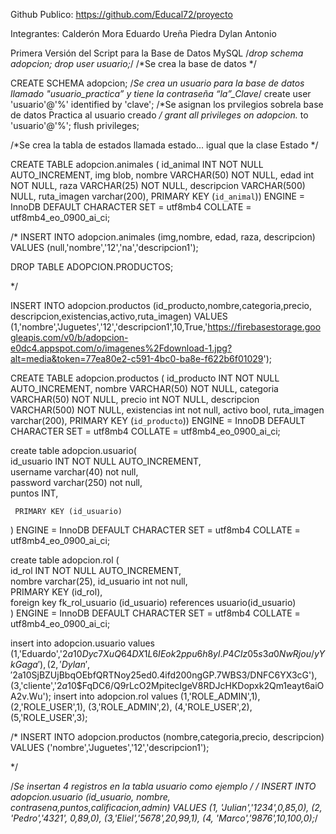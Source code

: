 Github Publico: https://github.com/Educal72/proyecto

Integrantes:
Calderón Mora Eduardo
Ureña Piedra Dylan Antonio

Primera Versión del Script para la Base de Datos MySQL
/*drop schema adopcion;
drop user usuario;*/
/*Se crea la base de datos */

CREATE SCHEMA adopcion;
/*Se crea un usuario para la base de datos llamado "usuario_practica” y tiene la contraseña “la”_Clave*/
create user 'usuario'@'%' identified by 'clave';
/*Se asignan los prvilegios sobrela base de datos Practica al usuario creado */
grant all privileges on adopcion.* to 'usuario'@'%';
flush privileges;



/*Se crea la tabla de estados llamada estado... igual que la clase Estado */

CREATE TABLE adopcion.animales (
  id_animal INT NOT NULL AUTO_INCREMENT,
  img blob,
  nombre VARCHAR(50) NOT NULL,
  edad int NOT NULL,
  raza VARCHAR(25) NOT NULL,
  descripcion VARCHAR(500) NULL,
  ruta_imagen varchar(200),
  PRIMARY KEY (`id_animal`))
ENGINE = InnoDB
DEFAULT CHARACTER SET = utf8mb4
COLLATE = utf8mb4_eo_0900_ai_ci;


/*
INSERT INTO adopcion.animales (img,nombre, edad, raza, descripcion) VALUES
(null,'nombre','12','na','descripcion1');



DROP TABLE ADOPCION.PRODUCTOS;

*/

INSERT INTO adopcion.productos (id_producto,nombre,categoria,precio, descripcion,existencias,activo,ruta_imagen) VALUES
(1,'nombre','Juguetes','12','descripcion1',10,True,'https://firebasestorage.googleapis.com/v0/b/adopcion-e0dc4.appspot.com/o/imagenes%2Fdownload-1.jpg?alt=media&token=77ea80e2-c591-4bc0-ba8e-f622b6f01029');

CREATE TABLE adopcion.productos (
  id_producto INT NOT NULL AUTO_INCREMENT,
  nombre VARCHAR(50) NOT NULL,
  categoria VARCHAR(50) NOT NULL,
  precio int NOT NULL,
  descripcion VARCHAR(500) NOT NULL,
  existencias int not null,
  activo bool,
  ruta_imagen varchar(200),
  PRIMARY KEY (`id_producto`))
ENGINE = InnoDB
DEFAULT CHARACTER SET = utf8mb4
COLLATE = utf8mb4_eo_0900_ai_ci;



create table adopcion.usuario(  
     id_usuario INT NOT NULL AUTO_INCREMENT,  
     username varchar(40) not null,  
     password varchar(250) not null,  
     puntos INT,
      
     PRIMARY KEY (id_usuario)  
)
ENGINE = InnoDB
DEFAULT CHARACTER SET = utf8mb4
COLLATE = utf8mb4_eo_0900_ai_ci;

create table adopcion.rol (  
      id_rol INT NOT NULL AUTO_INCREMENT,  
      nombre varchar(25), 
      id_usuario int not null,  
      PRIMARY KEY (id_rol),  
      foreign key fk_rol_usuario (id_usuario) references usuario(id_usuario)  
)
ENGINE = InnoDB
DEFAULT CHARACTER SET = utf8mb4 
COLLATE = utf8mb4_eo_0900_ai_ci;


insert into adopcion.usuario values 
(1,'Eduardo','$2a$10$Dyc7XuQ64DX1L6IEok2ppu6h8yl.P4CIz05s3a0NwRjou/yYkGaga'),
(2,'Dylan','$2a$10$SjBZUjBbqOEbfQRTNoy25ed0.4ifd200ngGP.7WBS3/DNFC6YX3cG'),
(3,'cliente','$2a$10$FqDC6/Q9rLcO2MpitecIgeV8RDJcHKDopxk2Qm1eayt6aiOA2v.Wu');
insert into adopcion.rol values 
(1,'ROLE_ADMIN',1),
(2,'ROLE_USER',1),
(3,'ROLE_ADMIN',2),
(4,'ROLE_USER',2),
(5,'ROLE_USER',3);




/*
INSERT INTO adopcion.productos (nombre,categoria,precio, descripcion) VALUES
('nombre','Juguetes','12','descripcion1');


*/


 




/*Se insertan 4 registros en la tabla usuario como ejemplo */
/*
INSERT INTO adopcion.usuario (id_usuario, nombre, contrasena,puntos,calificacion,admin) VALUES
(1, 'Julian','1234',0,85,0),
(2, 'Pedro','4321', 0,89,0),
(3,'Eliel','5678',20,99,1),
(4, 'Marco','9876',10,100,0);*/
